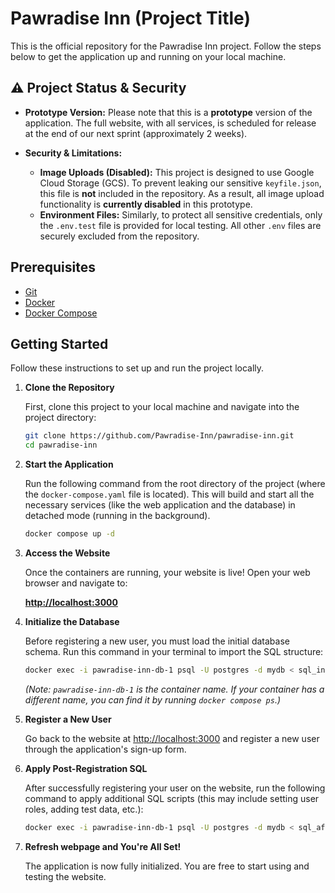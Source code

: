 # Pawradise Inn (Project Title)

This is the official repository for the Pawradise Inn project. Follow the steps below to get the application up and running on your local machine.

## ⚠️ Project Status & Security

* **Prototype Version:** Please note that this is a **prototype** version of the application. The full website, with all services, is scheduled for release at the end of our next sprint (approximately 2 weeks).

* **Security & Limitations:**
    * **Image Uploads (Disabled):** This project is designed to use Google Cloud Storage (GCS). To prevent leaking our sensitive `keyfile.json`, this file is **not** included in the repository. As a result, all image upload functionality is **currently disabled** in this prototype.
    * **Environment Files:** Similarly, to protect all sensitive credentials, only the `.env.test` file is provided for local testing. All other `.env` files are securely excluded from the repository.

## Prerequisites

-   [Git](https://git-scm.com/downloads)
-   [Docker](https://www.docker.com/get-started)
-   [Docker Compose](https://docs.docker.com/compose/install/)

## Getting Started

Follow these instructions to set up and run the project locally.

1.  **Clone the Repository**

    First, clone this project to your local machine and navigate into the project directory:

    ```bash
    git clone https://github.com/Pawradise-Inn/pawradise-inn.git
    cd pawradise-inn
    ```

2.  **Start the Application**

    Run the following command from the root directory of the project (where the `docker-compose.yaml` file is located). This will build and start all the necessary services (like the web application and the database) in detached mode (running in the background).

    ```bash
    docker compose up -d
    ```

3.  **Access the Website**

    Once the containers are running, your website is live! Open your web browser and navigate to:

    [**http://localhost:3000**](http://localhost:3000)

4.  **Initialize the Database**

    Before registering a new user, you must load the initial database schema. Run this command in your terminal to import the SQL structure:

    ```bash
    docker exec -i pawradise-inn-db-1 psql -U postgres -d mydb < sql_initial.sql
    ```
    *(Note: `pawradise-inn-db-1` is the container name. If your container has a different name, you can find it by running `docker compose ps`.)*

5.  **Register a New User**

    Go back to the website at [http://localhost:3000](http://localhost:3000) and register a new user through the application's sign-up form.

6.  **Apply Post-Registration SQL**

    After successfully registering your user on the website, run the following command to apply additional SQL scripts (this may include setting user roles, adding test data, etc.):

    ```bash
    docker exec -i pawradise-inn-db-1 psql -U postgres -d mydb < sql_after_register.sql
    ```

7.  **Refresh webpage and You're All Set!**

    The application is now fully initialized. You are free to start using and testing the website.
